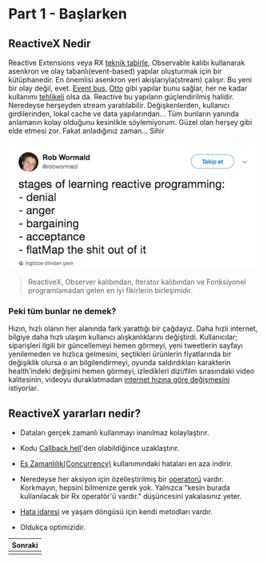 # Part 1 - Başlarken

## ReactiveX Nedir

Reactive Extensions veya RX [teknik tabirle](https://youtu.be/pkvVZgsauOM?t=11s), Observable kalıbı kullanarak asenkron ve olay tabanlı(event-based) yapılar oluşturmak için bir kütüphanedir. En önemlisi asenkron veri akışlarıyla(stream) çalışır. Bu yeni bir olay değil, evet. [Event bus](https://github.com/greenrobot/EventBus), [Otto](https://github.com/square/otto) gibi yapılar bunu sağlar, her ne kadar kullanımı [tehlikeli](http://endlesswhileloop.com/blog/2015/06/11/stop-using-event-buses/) olsa da. Reactive bu yapıların güçlendirilmiş halidir. Neredeyse herşeyden stream yaratılabilir. Değişkenlerden, kullanıcı girdilerinden, lokal cache ve data yapılarından... Tüm bunların yanında anlamanın kolay olduğunu kesinlikle söylemiyorum. Güzel olan herşey gibi elde etmesi zor. Fakat anladığınız zaman... Sihir



![](https://github.com/AtaerCaner/RxJavaya-Giris/blob/master/images/Screen%20Shot%202017-12-11%20at%2014.15.18.png)



> ReactiveX, Observer kalıbından, Iterator kalıbından ve Fonksiyonel programlamadan gelen en iyi fikirlerin birleşimidir.


### Peki tüm bunlar ne demek?

Hızın, hızlı olanın her alanında fark yarattığı bir çağdayız. Daha hızlı internet, bilgiye daha hızlı ulaşım kullanıcı alışkanlıklarını değiştirdi. Kullanıcılar; siparişleri ilgili bir güncellemeyi hemen görmeyi, yeni tweetlerin sayfayı yenilemeden ve hızlıca gelmesini, seçtikleri ürünlerin fiyatlarında bir değişiklik olursa o an bilgilendirmeyi, oyunda saldırdıkları karakterin health'indeki değişimi hemen görmeyi, izledikleri dizi/film sırasındaki video kalitesinin, videoyu duraklatmadan [internet hızına göre değişmesini](https://medium.com/netflix-techblog/reactive-programming-in-the-netflix-api-with-rxjava-7811c3a1496a) istiyorlar. 





## ReactiveX yararları nedir?
* Dataları gerçek zamanlı kullanmayı inanılmaz kolaylaştırır.
* Kodu [Callback hell](http://callbackhell.com/)'den olabildiğince uzaklaştırır.
* [Eş Zamanlılık(Concurrency)](https://docs.oracle.com/javase/tutorial/essential/concurrency/) kullanımındaki hataları en aza indirir.

* Neredeyse her aksiyon için özelleştirilmiş bir [operatorü](https://github.com/ReactiveX/RxJava/wiki/Alphabetical-List-of-Observable-Operators) vardır. Korkmayın, hepsini bilmenize gerek yok. Yalnızca "kesin burada kullanılacak bir Rx operatör'ü vardır." düşüncesini yakalasınız yeter.

* [Hata idaresi](https://github.com/ReactiveX/RxJava/wiki/Error-Handling-Operators) ve yaşam döngüsü için kendi metodları vardır.

* Oldukça optimizidir.

| Sonraki |
| --- |
|  |
